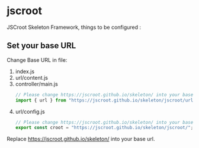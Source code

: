 # jscroot
JSCroot Skeleton Framework, things to be configured :

## Set your base URL

Change Base URL in file:
1. index.js
2. url/content.js
3. controller/main.js
    ```js
    // Please change https://jscroot.github.io/skeleton/ into your base url
    import { url } from "https://jscroot.github.io/skeleton/jscroot/url/config.js";
    ```
4. url/config.js
    ```js
    // Please change https://jscroot.github.io/skeleton/ into your base url
    export const croot = "https://jscroot.github.io/skeleton/jscroot/";
    ```
    
Replace https://jscroot.github.io/skeleton/ into your base url.